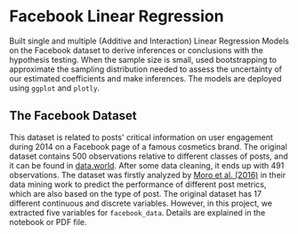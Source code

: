 # Facebook Linear Regression

Built single and multiple (Additive and Interaction) Linear Regression Models on the Facebook dataset to derive inferences or conclusions with the hypothesis testing. When the sample size is small, used bootstrapping to approximate the sampling distribution needed to assess the uncertainty of our estimated coefficients and make inferences. The models are deployed using `ggplot` and `plotly`.

## The Facebook Dataset

This dataset is related to posts' critical information on user engagement during 2014 on a Facebook page of a famous cosmetics brand. The original dataset contains 500 observations relative to different classes of posts, and it can be found in [data.world](https://data.world/uci/facebook-metrics/workspace/project-summary?agentid=uci&datasetid=facebook-metrics). After some data cleaning, it ends up with 491 observations. The dataset was firstly analyzed by [Moro et al. (2016)](https://gw2jh3xr2c.search.serialssolutions.com/log?L=GW2JH3XR2C&D=ADALY&J=JOUROFBUSRE&P=Link&PT=EZProxy&A=Predicting+social+media+performance+metrics+and+evaluation+of+the+impact+on+brand+building%3A+A+data+mining+approach&H=d8c19bb47c&U=https%3A%2F%2Fezproxy.library.ubc.ca%2Flogin%3Furl%3Dhttps%3A%2F%2Fwww.sciencedirect.com%2Fscience%2Flink%3Fref_val_fmt%3Dinfo%3Aofi%2Ffmt%3Akev%3Amtx%3Ajournal%26svc_val_fmt%3Dinfo%3Aofi%2Ffmt%3Akev%3Amtx%3Asch_srv%26rfr_dat%3Dsaltver%3A1%26rfr_dat%3Dorigin%3ASERIALSSOL%26ctx_enc%3Dinfo%3Aofi%2Fenc%3AUTF-8%26ctx_ver%3DZ39.88-2004%26rft_id%3Dinfo%3Adoi%2F10.1016%2Fj.jbusres.2016.02.010) in their data mining work to predict the performance of different post metrics, which are also based on the type of post. The original dataset has 17 different continuous and discrete variables. However, in this project, we extracted five variables for `facebook_data`. Details are explained in the notebook or PDF file.
